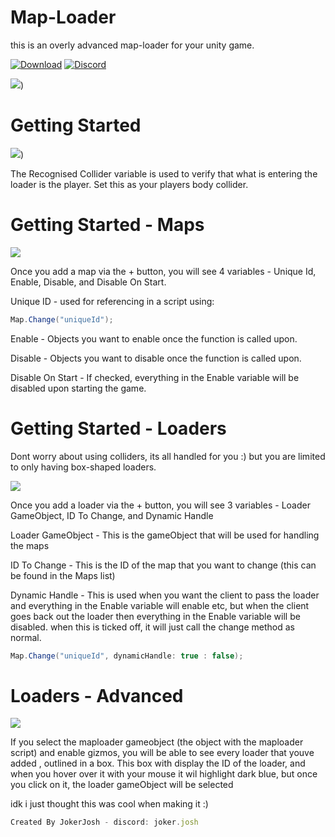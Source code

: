 # Map-Loader
this is an overly advanced map-loader for your unity game.

[![Download](https://img.shields.io/badge/Download-blue.svg)](https://github.com/JokerJosh0/Map-Loader/releases)
[![Discord](https://img.shields.io/badge/Discord-blue.svg)](https://discord.gg/VnjNfXYN4M)

![](https://cdn.discordapp.com/attachments/1132271654333071370/1132272170534445096/DALL_E_2023-07-22_17.34.59-removebg-preview_1.png))


# Getting Started

![](https://cdn.discordapp.com/attachments/1132271654333071370/1132271715544731718/collider.PNG))

The Recognised Collider variable is used to verify that what is entering the loader is the player.
Set this as your players body collider.


# Getting Started - Maps

![]((https://cdn.discordapp.com/attachments/1132271654333071370/1132271716417146971/maps.PNG))

Once you add a map via the + button, you will see 4 variables - Unique Id, Enable, Disable, and Disable On Start. 

Unique ID - used for referencing in a script using:
```cs
Map.Change("uniqueId");
```
Enable - Objects you want to enable once the function is called upon.

Disable - Objects you want to disable once the function is called upon.

Disable On Start - If checked, everything in the Enable variable will be disabled upon starting the game.

# Getting Started - Loaders

Dont worry about using colliders, its all handled for you :) but you are limited to only having box-shaped loaders.

![](https://cdn.discordapp.com/attachments/1132271654333071370/1132271716085792838/loaders.PNG)

Once you add a loader via the + button, you will see 3 variables - Loader GameObject, ID To Change, and Dynamic Handle

Loader GameObject - This is the gameObject that will be used for handling the maps

ID To Change - This is the ID of the map that you want to change  (this can be found in the Maps list)

Dynamic Handle - This is used when you want the client to pass the loader and everything in the Enable variable will enable etc, but when the client goes back out the loader then everything in the Enable variable will be disabled. when this is ticked off, it will just call the change method as normal.
```cs
Map.Change("uniqueId", dynamicHandle: true : false);
```

# Loaders - Advanced

![](https://cdn.discordapp.com/attachments/1132271654333071370/1132271715834150912/loader.PNG)


If you select the maploader gameobject (the object with the maploader script) and enable gizmos, you will be able to see every loader that youve added , outlined in a box. This box with display the ID of the loader, and when you hover over it with your mouse it wil highlight dark blue, but once you click on it, the loader gameObject will be selected

idk i just thought this was cool when making it :)



```js
Created By JokerJosh - discord: joker.josh
```
